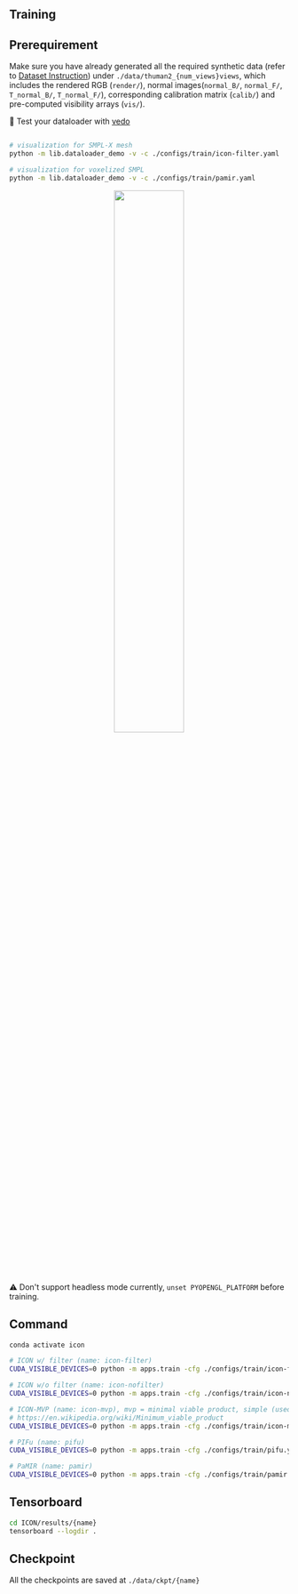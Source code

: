 ## Training

## Prerequirement

Make sure you have already generated all the required synthetic data (refer to [Dataset Instruction](dataset.md)) under `./data/thuman2_{num_views}views`, which includes the rendered RGB (`render/`), normal images(`normal_B/`, `normal_F/`, `T_normal_B/`, `T_normal_F/`), corresponding calibration matrix (`calib/`) and pre-computed visibility arrays (`vis/`).

:eyes: Test your dataloader with [vedo](https://vedo.embl.es/)

```bash

# visualization for SMPL-X mesh
python -m lib.dataloader_demo -v -c ./configs/train/icon-filter.yaml

# visualization for voxelized SMPL
python -m lib.dataloader_demo -v -c ./configs/train/pamir.yaml
```

<p align="center">
    <img src="../assets/vedo.gif" width=50%>
</p>

:warning: Don't support headless mode currently, `unset PYOPENGL_PLATFORM` before training.
## Command

```bash
conda activate icon

# ICON w/ filter (name: icon-filter)
CUDA_VISIBLE_DEVICES=0 python -m apps.train -cfg ./configs/train/icon-filter.yaml

# ICON w/o filter (name: icon-nofilter)
CUDA_VISIBLE_DEVICES=0 python -m apps.train -cfg ./configs/train/icon-nofilter.yaml

# ICON-MVP (name: icon-mvp), mvp = minimal viable product, simple (used features) yet efficient (GPU usage)
# https://en.wikipedia.org/wiki/Minimum_viable_product
CUDA_VISIBLE_DEVICES=0 python -m apps.train -cfg ./configs/train/icon-mvp.yaml

# PIFu (name: pifu)
CUDA_VISIBLE_DEVICES=0 python -m apps.train -cfg ./configs/train/pifu.yaml

# PaMIR (name: pamir)
CUDA_VISIBLE_DEVICES=0 python -m apps.train -cfg ./configs/train/pamir.yaml
```

## Tensorboard

```bash
cd ICON/results/{name}
tensorboard --logdir .
```

## Checkpoint

All the checkpoints are saved at `./data/ckpt/{name}`